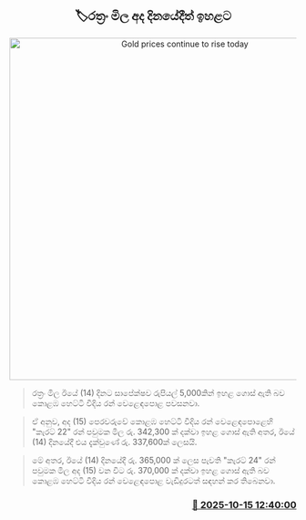 <p align='center'><b><h2 align='center' title='Gold prices continue to rise today'>🏷රත්‍රං මිල අද දිනයේදීත් ඉහළට</h2></b></p>
<p align='center'><img src='https://helakuru.sgp1.cdn.digitaloceanspaces.com/esana/images/lib/gold-jewellery-archived.jpg' width='600' alt='Gold prices continue to rise today'></p>

> රත්‍රං මිල ඊයේ (14) දිනට සාපේක්ෂව රුපියල් 5,000කින් ඉහළ ගොස් ඇති බව කොළඹ හෙට්ටි වීදිය රන් වෙළෙඳපොළ පවසනවා.

> ඒ අනුව, අද (15) පෙරවරුවේ කොළඹ හෙට්ටි වීදිය රන් වෙළෙඳපොළෙහි "කැරට් 22" රන් පවුමක මිල රු. 342,300 ක් දක්වා ඉහළ ගොස් ඇති අතර, ඊයේ (14) දිනයේදී එය දැක්වුණේ රු. 337,600ක් ලෙසයි.

> මේ අතර, ඊයේ (14) දිනයේදී රු. 365,000 ක් ලෙස පැවති "කැරට් 24" රන් පවුමක මිල අද (15) වන විට රු. 370,000 ක් දක්වා ඉහළ ගොස් ඇති බව කොළඹ හෙට්ටි වීදිය රන් වෙළෙඳපොළ වැඩිදුරටත් සඳහන් කර තිබෙනවා.



<h3 align='right'><a href='https://www.helakuru.lk/esana/p/114514/'>📅 2025-10-15 12:40:00</a></h3>
